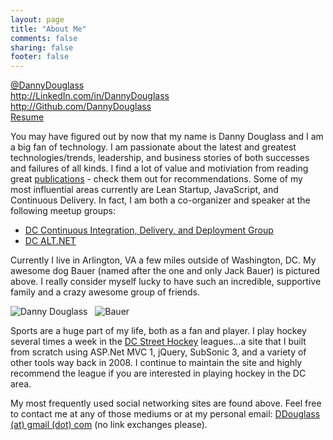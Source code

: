```yaml
---
layout: page
title: "About Me"
comments: false
sharing: false
footer: false
---
```


<div class="social"><a href="#" title="Twitter" class="twitter">@DannyDouglass</a></div>
<div class="social"><a href="#" title="LinkedIn" class="linkedin">http://LinkedIn.com/in/DannyDouglass</a></div>
<div class="social"><a href="#" title="Github" class="github">http://Github.com/DannyDouglass</a></div>
<div class="social"><a href="/downloads/DannyDouglass_Resume_2013.pdf" title="Current Resume" class="document">Resume</a></div>

You may have figured out by now that my name is Danny Douglass and I am a big fan of technology.  I am passionate about the latest and greatest technologies/trends, leadership, and business stories of both successes and failures of all kinds.  I find a lot of value and motiviation from reading great [publications](/bookshelf) - check them out for recommendations. Some of my most influential areas currently are Lean Startup, JavaScript, and Continuous Delivery.  In fact, I am both a co-organizer and speaker at the following meetup groups:

- [DC Continuous Integration, Delivery, and Deployment Group](http://www.meetup.com/DC-continuous-integration/)  
- [DC ALT.NET](http://www.meetup.com/dcaltnet/)  

Currently I live in Arlington, VA a few miles outside of Washington, DC. My awesome dog Bauer (named after the one and only Jack Bauer) is pictured above. I really consider myself lucky to have such an incredible, supportive family and a crazy awesome group of friends.

![Danny Douglass](http://farm4.static.flickr.com/3059/2324953362_9968ec2b7e_m.jpg) &nbsp;
![Bauer](photos/Bauer.jpg)

Sports are a huge part of my life, both as a fan and player. I play hockey several times a week in the [DC Street Hockey](http://DCStreetHockey.com) leagues...a site that I built from scratch using ASP.Net MVC 1, jQuery, SubSonic 3, and a variety of other tools way back in 2008. I continue to maintain the site and highly recommend the league if you are interested in playing hockey in the DC area.

My most frequently used social networking sites are found above. Feel free to contact me at any of those mediums or at my personal email: [DDouglass (at) gmail (dot) com](mailto:DDouglass@gmail.com) (no link exchanges please).

  
  

